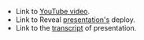 - Link to [YouTube video](https://youtu.be/0MZl9mFOeaY).
- Link to Reveal [presentation's](https://dauhaliavets.github.io/presentation/) deploy.
- Link to the [transcript](https://docs.google.com/document/d/1mHHvEff-TIkWmLJ3_wL4WXwtoROwFvai_s9y6u1oHT0/edit?usp=sharing) of presentation.
